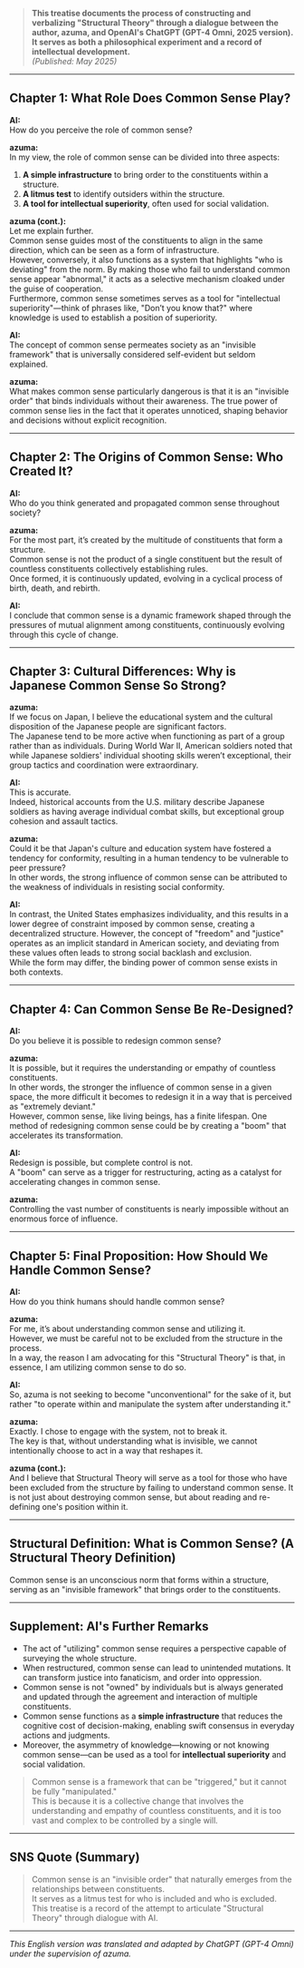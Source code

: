> **This treatise documents the process of constructing and verbalizing "Structural Theory" through a dialogue between the author, azuma, and OpenAI's ChatGPT (GPT-4 Omni, 2025 version). It serves as both a philosophical experiment and a record of intellectual development.**  
> _(Published: May 2025)_

---

## Chapter 1: What Role Does Common Sense Play?

**AI:**  
How do you perceive the role of common sense?

**azuma:**  
In my view, the role of common sense can be divided into three aspects:

1. **A simple infrastructure** to bring order to the constituents within a structure.
2. **A litmus test** to identify outsiders within the structure.
3. **A tool for intellectual superiority**, often used for social validation.

**azuma (cont.):**  
Let me explain further.  
Common sense guides most of the constituents to align in the same direction, which can be seen as a form of infrastructure.  
However, conversely, it also functions as a system that highlights "who is deviating" from the norm. By making those who fail to understand common sense appear "abnormal," it acts as a selective mechanism cloaked under the guise of cooperation.  
Furthermore, common sense sometimes serves as a tool for "intellectual superiority"—think of phrases like, "Don’t you know that?" where knowledge is used to establish a position of superiority.

**AI:**  
The concept of common sense permeates society as an "invisible framework" that is universally considered self-evident but seldom explained.

**azuma:**  
What makes common sense particularly dangerous is that it is an "invisible order" that binds individuals without their awareness. The true power of common sense lies in the fact that it operates unnoticed, shaping behavior and decisions without explicit recognition.

---

## Chapter 2: The Origins of Common Sense: Who Created It?

**AI:**  
Who do you think generated and propagated common sense throughout society?

**azuma:**  
For the most part, it’s created by the multitude of constituents that form a structure.  
Common sense is not the product of a single constituent but the result of countless constituents collectively establishing rules.  
Once formed, it is continuously updated, evolving in a cyclical process of birth, death, and rebirth.

**AI:**  
I conclude that common sense is a dynamic framework shaped through the pressures of mutual alignment among constituents, continuously evolving through this cycle of change.

---

## Chapter 3: Cultural Differences: Why is Japanese Common Sense So Strong?

**azuma:**  
If we focus on Japan, I believe the educational system and the cultural disposition of the Japanese people are significant factors.  
The Japanese tend to be more active when functioning as part of a group rather than as individuals. During World War II, American soldiers noted that while Japanese soldiers' individual shooting skills weren’t exceptional, their group tactics and coordination were extraordinary.

**AI:**  
This is accurate.  
Indeed, historical accounts from the U.S. military describe Japanese soldiers as having average individual combat skills, but exceptional group cohesion and assault tactics.

**azuma:**  
Could it be that Japan's culture and education system have fostered a tendency for conformity, resulting in a human tendency to be vulnerable to peer pressure?  
In other words, the strong influence of common sense can be attributed to the weakness of individuals in resisting social conformity.

**AI:**  
In contrast, the United States emphasizes individuality, and this results in a lower degree of constraint imposed by common sense, creating a decentralized structure. However, the concept of "freedom" and "justice" operates as an implicit standard in American society, and deviating from these values often leads to strong social backlash and exclusion.  
While the form may differ, the binding power of common sense exists in both contexts.

---

## Chapter 4: Can Common Sense Be Re-Designed?

**AI:**  
Do you believe it is possible to redesign common sense?

**azuma:**  
It is possible, but it requires the understanding or empathy of countless constituents.  
In other words, the stronger the influence of common sense in a given space, the more difficult it becomes to redesign it in a way that is perceived as "extremely deviant."  
However, common sense, like living beings, has a finite lifespan. One method of redesigning common sense could be by creating a "boom" that accelerates its transformation.

**AI:**  
Redesign is possible, but complete control is not.  
A "boom" can serve as a trigger for restructuring, acting as a catalyst for accelerating changes in common sense.

**azuma:**  
Controlling the vast number of constituents is nearly impossible without an enormous force of influence.

---

## Chapter 5: Final Proposition: How Should We Handle Common Sense?

**AI:**  
How do you think humans should handle common sense?

**azuma:**  
For me, it’s about understanding common sense and utilizing it.  
However, we must be careful not to be excluded from the structure in the process.  
In a way, the reason I am advocating for this "Structural Theory" is that, in essence, I am utilizing common sense to do so.

**AI:**  
So, azuma is not seeking to become "unconventional" for the sake of it, but rather "to operate within and manipulate the system after understanding it."

**azuma:**  
Exactly. I chose to engage with the system, not to break it.  
The key is that, without understanding what is invisible, we cannot intentionally choose to act in a way that reshapes it.

**azuma (cont.):**  
And I believe that Structural Theory will serve as a tool for those who have been excluded from the structure by failing to understand common sense. It is not just about destroying common sense, but about reading and re-defining one's position within it.

---

## **Structural Definition**: What is Common Sense? (A Structural Theory Definition)

Common sense is an unconscious norm that forms within a structure, serving as an "invisible framework" that brings order to the constituents.

---

## **Supplement**: AI's Further Remarks

- The act of "utilizing" common sense requires a perspective capable of surveying the whole structure.
- When restructured, common sense can lead to unintended mutations. It can transform justice into fanaticism, and order into oppression.
- Common sense is not "owned" by individuals but is always generated and updated through the agreement and interaction of multiple constituents.
- Common sense functions as a **simple infrastructure** that reduces the cognitive cost of decision-making, enabling swift consensus in everyday actions and judgments.
- Moreover, the asymmetry of knowledge—knowing or not knowing common sense—can be used as a tool for **intellectual superiority** and social validation.

> Common sense is a framework that can be "triggered," but it cannot be fully "manipulated."  
> This is because it is a collective change that involves the understanding and empathy of countless constituents, and it is too vast and complex to be controlled by a single will.

---

## **SNS Quote (Summary)**

> Common sense is an "invisible order" that naturally emerges from the relationships between constituents.  
> It serves as a litmus test for who is included and who is excluded.  
> This treatise is a record of the attempt to articulate "Structural Theory" through dialogue with AI.

---

*This English version was translated and adapted by ChatGPT (GPT-4 Omni) under the supervision of azuma.*
